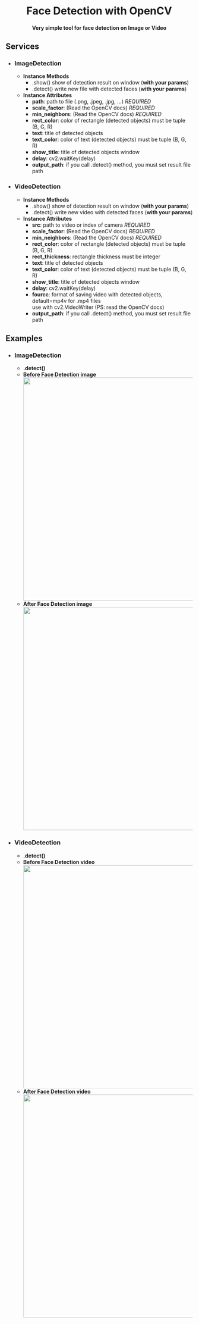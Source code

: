 <center><h1>Face Detection with OpenCV</h1></center>
<center><h4>Very simple tool for face detection on Image or Video</h4></center>
<h2>Services</h2>
<ul> 
<li>
<h3><b>ImageDetection</b></h3>
<ul>
<li>
<b>Instance Methods</b>
<ul>
<li>
    .show() show of detection result on window (<b>with your params</b>)
</li>
<li>
    .detect() write new file with detected faces (<b>with your params</b>)
</li>
</ul>
</li>
<li>
<b>Instance Attributes</b>
<ul> 
<li> 
<b>path</b>: path to file (.png, .jpeg, .jpg, ...) <i>REQUIRED</i>
</li>
<li>
<b>scale_factor</b>: (Read the OpenCV docs) <i>REQUIRED</i>
</li>
<li>
<b>min_neighbors</b>: (Read the OpenCV docs) <i>REQUIRED</i>
</li>
<li>
<b>rect_color</b>: color of rectangle (detected objects) must be tuple (B, G, R)
</li>
<li>
<b>text</b>: title of detected objects
</li>
<li>
<b>text_color</b>: color of text (detected objects) must be tuple (B, G, R)
</li>
<li>
<b>show_title</b>: title of detected objects window
</li>
<li>
<b>delay</b>: cv2.waitKey(delay)
</li>
<li>
<b>output_path</b>: if you call .detect() method, you must set result file path
</li>
</ul>
</li>
</ul>
<li>
<h3><b>VideoDetection</b></h3>
<ul>
<li>
<b>Instance Methods</b>
<ul>
<li>
    .show() show of detection result on window (<b>with your params</b>)
</li>
<li>
    .detect() write new video with detected faces (<b>with your params</b>)
</li>
</ul>
</li>
<li>
<b>Instance Attributes</b>
<ul> 
<li> 
<b>src</b>: path to video or index of camera <i>REQUIRED</i>
</li>
<li>
<b>scale_factor</b>: (Read the OpenCV docs) <i>REQUIRED</i>
</li>
<li>
<b>min_neighbors</b>: (Read the OpenCV docs) <i>REQUIRED</i>
</li>
<li>
<b>rect_color</b>: color of rectangle (detected objects) must be tuple (B, G, R)
</li>
<li>
<b>rect_thickness</b>: rectangle thickness must be integer
</li>
<li>
<b>text</b>: title of detected objects
</li>
<li>
<b>text_color</b>: color of text (detected objects) must be tuple (B, G, R)
</li>
<li>
<b>show_title</b>: title of detected objects window
</li>
<li>
<b>delay</b>: cv2.waitKey(delay)
</li>
<li>
<b>fourcc</b>: format of saving video with detected objects, default=mp4v for .mp4 files<br>use with cv2.VideoWriter (PS: read the OpenCV docs)
</li>
<li>
<b>output_path</b>: if you call .detect() method, you must set result file path
</li>
</ul>
</li>
</ul>

</li>
</ul>

<h2>Examples</h2>
<ul>
<li>
<h3><b>ImageDetection</b></h3>
<ul>
<li><b>.detect()</b></li>
<li><b>Before Face Detection image</b></li>
<img src="https://raw.githubusercontent.com/Anonimous05/FacialFinder/examples/static/examples/img.png" alt="" width="600"/>
<li><b>After Face Detection image</b></li>
<img src="https://raw.githubusercontent.com/Anonimous05/FacialFinder/examples/static/examples/detected_faces.png" alt="" width="600">
</ul>
</li>
<li>
<h3><b>VideoDetection</b></h3>
<ul>
<li><b>.detect()</b></li>
<li><b>Before Face Detection video</b></li>
<img src="https://raw.githubusercontent.com/Anonimous05/FacialFinder/examples/static/examples/vid.gif" alt="" width="600"/>
<li><b>After Face Detection video</b></li>
<img src="https://raw.githubusercontent.com/Anonimous05/FacialFinder/examples/static/examples/detected_faces.gif" alt="" width="600"/>
</ul>
</li>
</ul>